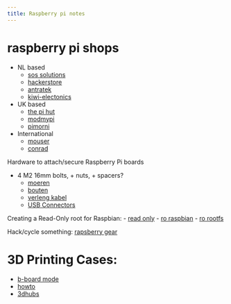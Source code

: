 ```yaml
---
title: Raspberry pi notes
---
```


# raspberry pi shops

- NL based
  - [sos solutions](http://www.sossolutions.nl)
  - [hackerstore](http://www.hackerstore.nl/)
  - [antratek](https://www.antratek.nl/)
  - [kiwi-electonics](https://www.kiwi-electronics.nl/)
- UK based
  - [the pi hut](http://thepihut.com/)
  - [modmypi](http://www.modmypi.com/)
  - [pimorni](https://shop.pimoroni.com/)
- International
  - [mouser](http://mouser.com)
  - [conrad](http://conrad.nl)

Hardware to attach/secure Raspberry Pi boards

- 4 M2 16mm bolts, + nuts, + spacers?
  - [moeren](https://www.conrad.nl/nl/zeskantmoeren-m25-din-934-kunststof-10-stuks-toolcraft-830405-830405.html)
  - [bouten](https://www.conrad.nl/nl/toolcraft-zeskantbouten-m25-16-mm-buitenzeskant-inbus-din-933-kunststof-10-stuks-830220.html)
  - [verleng kabel](https://www.conrad.nl/nl/modelcraft-bec-verlengkabel-208429.html)
  - [USB Connectors](https://www.conrad.nl/nl/usb-20-verlengkabel-1x-usb-20-stekker-intern-8-polig-1x-usb-20-bus-intern-8-polig-030-m-grijs-vergulde-steekcontacten-ul-gecertificeerd-971778.html)

Creating a Read-Only root for Raspbian:
    - [read only](https://hallard.me/raspberry-pi-read-only/)
    - [ro raspbian](http://blog.pi3g.com/2014/04/make-raspbian-system-read-only/)
    - [ro rootfs](http://blog.gegg.us/2014/03/a-raspbian-read-only-root-fs-howto/)


Hack/cycle something: [rapsberry gear](https://learn.adafruit.com/raspberry-gear/introduction)


# 3D Printing Cases:

- [b-board mode](http://raspberrypi.stackexchange.com/questions/9934/is-there-an-accurate-3d-cad-model-of-the-version-b-board)
- [howto](https://i.materialise.com/blog/how-to-design-a-raspberry-pi-case-for-3d-printing)
- [3dhubs](https://www.3dhubs.com/)

